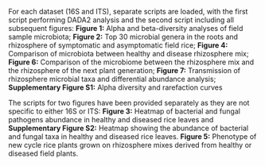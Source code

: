 For each dataset (16S and ITS), separate scripts are loaded, with the first script performing DADA2 analysis and the second script including all subsequent figures:
  __Figure 1:__ Alpha and beta-diversity analyses of field sample microbiota;
  __Figure 2:__ Top 30 microbial genera in the roots and rhizosphere of symptomatic and asymptomatic field rice;
  __Figure 4:__ Comparison of microbiota between healthy and disease rhizosphere mix;
  __Figure 6:__ Comparison of the microbiome between the rhizosphere mix and the rhizosphere of the next plant generation;
  __Figure 7:__ Transmission of rhizosphere microbial taxa and differential abundance analysis;
  __Supplementary Figure S1:__ Alpha diversity and rarefaction curves


The scripts for two figures have been provided separately as they are not specific to either 16S or ITS:
  __Figure 3:__ Heatmap of bacterial and fungal pathogens abundance in healthy and diseased rice leaves and __Supplementary Figure   S2:__ Heatmap showing the abundance of bacterial and fungal taxa in healthy and diseased rice leaves.
  __Figure 5:__ Phenotype of new cycle rice plants grown on rhizosphere mixes derived from healthy or diseased field plants.
